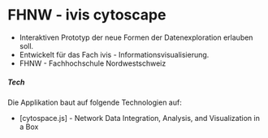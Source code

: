# FHNW - ivis cytoscape
* Interaktiven Prototyp der neue Formen der Datenexploration erlauben soll.
* Entwickelt für das Fach ivis - Informationsvisualisierung.
* FHNW - Fachhochschule Nordwestschweiz

##### Tech
Die Applikation baut auf folgende Technologien auf:
* [cytospace.js] - Network Data Integration, Analysis, and Visualization in a Box
